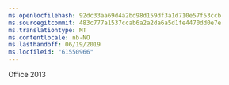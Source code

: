 ```yaml
---
ms.openlocfilehash: 92dc33aa69d4a2bd98d159df3a1d710e57f53ccb
ms.sourcegitcommit: 483c777a1537ccab6a2a2da6a5d1fe4470dd0e7e
ms.translationtype: MT
ms.contentlocale: nb-NO
ms.lasthandoff: 06/19/2019
ms.locfileid: "61550966"
---
```

Office 2013